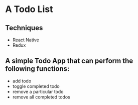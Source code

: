 # A Todo List

## Techniques
- React Native
- Redux

## A simple Todo App that can perform the following functions:
- add todo
- toggle completed todo
- remove a particular todo 
- remove all completed todos
